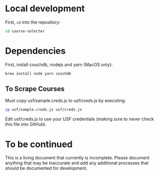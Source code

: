 # Local development

First, `cd` into the repository:

```sh
cd course-selecter
```

# Dependencies

First, install couchdb, nodejs and yarn (MacOS only):

```sh
brew install node yarn couchdb
```

## To Scrape Courses

Must copy usf/sample.creds.js to usf/creds.js by executing:

```sh
cp usf/sample.creds.js usf/creds.js
```

Edit usf/creds.js to use your USF credentials (making sure to never check this file into GitHub).


# To be continued

This is a living document that currently is incomplete.
Please document anything that may be inaccurate and add any additional processes that should be documented for development.